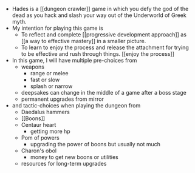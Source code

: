 - Hades is a [[dungeon crawler]] game  in which you defy the god of the dead as you hack and slash your way out of the Underworld of Greek myth. 
- My intention for playing this game is
    - To reflect and complete [[progressive development approach]] as [[a way to effective mastery]] in a smaller picture.
    - To learn to enjoy the process and release the attachment for trying to be effective and rush through things. [[enjoy the process]]
- In this game, I will have multiple pre-choices from
    - weapons 
        - range or melee
        - fast or slow
        - splash or narrow
    - deepsakes can change in the middle of a game after a boss stage
    - permanent upgrades from mirror
- and tactic-choices when playing the dungeon from
    - Daedalus hammers
    - [[Boons]]
    - Centaur heart
        - getting more hp
    - Pom of powers
        - upgrading the power of boons but usually not much
    - Charon's obol
        - money to get new boons or utilities
    - resources for long-term upgrades
